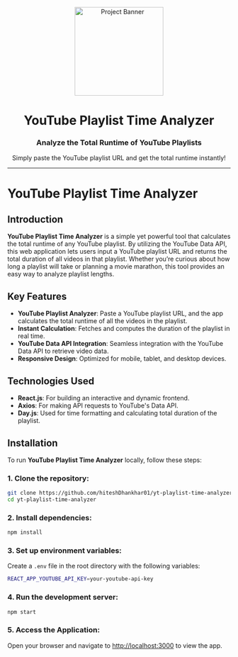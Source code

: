 <div align="center">
  <br />

  <a href="https://hvisual.vercel.app/#YouTube Playlist time Anylazer" target="_blank">
    <img src="https://raw.githubusercontent.com/hiteshDhankhar01/Portfolio/main/src/assets/projects/YT_01.png"," alt="Project Banner" style="height: 200px; width: auto;">
  </a>
  <br />

  <h1>YouTube Playlist Time Analyzer</h1>
  <h3>Analyze the Total Runtime of YouTube Playlists</h3>
  <p>Simply paste the YouTube playlist URL and get the total runtime instantly!</p>
</div>

---

# YouTube Playlist Time Analyzer 

## Introduction

**YouTube Playlist Time Analyzer** is a simple yet powerful tool that calculates the total runtime of any YouTube playlist. By utilizing the YouTube Data API, this web application lets users input a YouTube playlist URL and returns the total duration of all videos in that playlist. Whether you’re curious about how long a playlist will take or planning a movie marathon, this tool provides an easy way to analyze playlist lengths.

## Key Features

- **YouTube Playlist Analyzer**: Paste a YouTube playlist URL, and the app calculates the total runtime of all the videos in the playlist.
- **Instant Calculation**: Fetches and computes the duration of the playlist in real time.
- **YouTube Data API Integration**: Seamless integration with the YouTube Data API to retrieve video data.
- **Responsive Design**: Optimized for mobile, tablet, and desktop devices.

## Technologies Used

- **React.js**: For building an interactive and dynamic frontend.
- **Axios**: For making API requests to YouTube's Data API.
- **Day.js**: Used for time formatting and calculating total duration of the playlist.

## Installation

To run **YouTube Playlist Time Analyzer** locally, follow these steps:

### 1. **Clone the repository**:

```bash
git clone https://github.com/hiteshDhankhar01/yt-playlist-time-analyzer
cd yt-playlist-time-analyzer
```

### 2. **Install dependencies**:

```bash
npm install
```

### 3. **Set up environment variables**:

Create a `.env` file in the root directory with the following variables:

```bash
REACT_APP_YOUTUBE_API_KEY=your-youtube-api-key
```

### 4. **Run the development server**:

```bash
npm start
```

### 5. **Access the Application**:

Open your browser and navigate to [http://localhost:3000](http://localhost:5173) to view the app.
